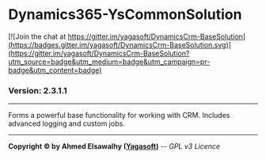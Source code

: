 # Dynamics365-YsCommonSolution

[![Join the chat at https://gitter.im/yagasoft/DynamicsCrm-BaseSolution](https://badges.gitter.im/yagasoft/DynamicsCrm-BaseSolution.svg)](https://gitter.im/yagasoft/DynamicsCrm-BaseSolution?utm_source=badge&utm_medium=badge&utm_campaign=pr-badge&utm_content=badge)

### Version: 2.3.1.1
---

Forms a powerful base functionality for working with CRM. Includes advanced logging and custom jobs.

---
**Copyright &copy; by Ahmed Elsawalhy ([Yagasoft](https://yagasoft.com))** -- _GPL v3 Licence_
